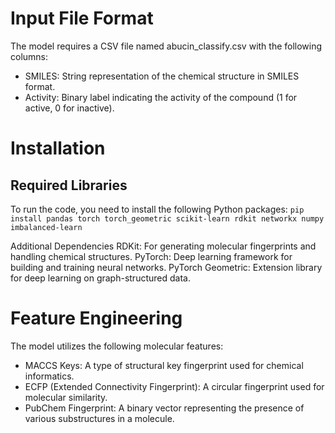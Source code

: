 # Input File Format

The model requires a CSV file named abucin_classify.csv with the following columns:

* SMILES: String representation of the chemical structure in SMILES format.
* Activity: Binary label indicating the activity of the compound (1 for active, 0 for inactive).


# Installation

## Required Libraries

To run the code, you need to install the following Python packages:
`pip install pandas torch torch_geometric scikit-learn rdkit networkx numpy imbalanced-learn`

Additional Dependencies
RDKit: For generating molecular fingerprints and handling chemical structures.
PyTorch: Deep learning framework for building and training neural networks.
PyTorch Geometric: Extension library for deep learning on graph-structured data.

# Feature Engineering

The model utilizes the following molecular features:

* MACCS Keys: A type of structural key fingerprint used for chemical informatics.
* ECFP (Extended Connectivity Fingerprint): A circular fingerprint used for molecular similarity.
* PubChem Fingerprint: A binary vector representing the presence of various substructures in a molecule.